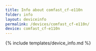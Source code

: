 ```yaml
---
title: Info about comfast_cf-e110n
folder: info
layout: deviceinfo
permalink: /devices/comfast_cf-e110n/
device: comfast_cf-e110n
---
```

{% include templates/device_info.md %}
